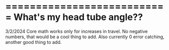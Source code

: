 ===========================
What's my head tube angle??
===========================

3/2/2024
Core math works only for increases in travel. No negative numbers, that would be a cool thing to add. Also currently 0 error catching, another good thing to add. 

